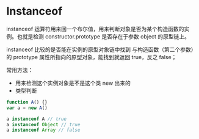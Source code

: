 # Instanceof

instanceof 运算符用来回一个布尔值，用来判断对象是否为某个构造函数的实例。也就是检测 constructor.prototype 是否存在于参数 object 的原型链上。

instanceof 比较的是否能在实例的原型对象链中找到 与构造函数（第二个参数）的 prototype 属性所指向的原型对象，能找到就返回 true，反之 false；

常用方法：

* 用来检测这个实例对象是不是这个类 new 出来的
* 类型判断

```javascript
function A() {}
var a = new A()

a instanceof A // true
a instanceof Object // true
a instanceof Array // false
```
